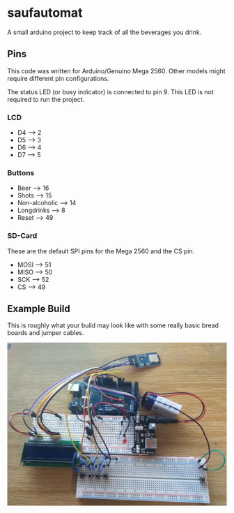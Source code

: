 # saufautomat
A small arduino project to keep track of all the beverages you drink. 

## Pins

This code was written for Arduino/Genuino Mega 2560. Other models might require different pin configurations.

The status LED (or busy indicator) is connected to pin 9. This LED is not required to run the project.

### LCD

- D4 --> 2
- D5 --> 3
- D6 --> 4
- D7 -->  5

### Buttons

- Beer --> 16
- Shots --> 15
- Non-alcoholic --> 14
- Longdrinks --> 8
- Reset --> 49

### SD-Card

These are the default SPI pins for the Mega 2560 and the CS pin.

- MOSI --> 51
- MISO --> 50
- SCK --> 52
- CS --> 49

## Example Build

This is roughly what your build may look like with some really basic bread boards and jumper cables.

![Example Build](images/example_build.png)